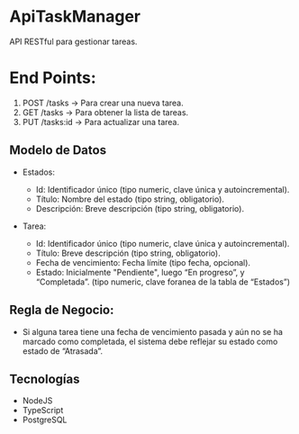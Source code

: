 # ApiTaskManager

  API RESTful para gestionar tareas.

# End Points:

  1. POST /tasks -> Para crear una nueva tarea.
  2. GET /tasks -> Para obtener la lista de tareas.
  3. PUT /tasks:id -> Para actualizar una tarea.

## Modelo de Datos

  - Estados:
    - Id: Identificador único (tipo numeric, clave única y autoincremental).
    - Título: Nombre del estado (tipo string, obligatorio).
    - Descripción: Breve descripción (tipo string, obligatorio).

  - Tarea:
    - Id: Identificador único (tipo numeric, clave única y autoincremental).
    - Título: Breve descripción (tipo string, obligatorio).
    - Fecha de vencimiento: Fecha límite (tipo fecha, opcional).
    - Estado: Inicialmente "Pendiente", luego “En progreso”, y “Completada”. (tipo numeric, clave foranea de la tabla de “Estados”)

## Regla de Negocio:

  - Si alguna tarea tiene una fecha de vencimiento pasada y aún no se ha marcado como completada, el sistema debe reflejar su estado como estado de “Atrasada”.

## Tecnologías

  - NodeJS
  - TypeScript
  - PostgreSQL